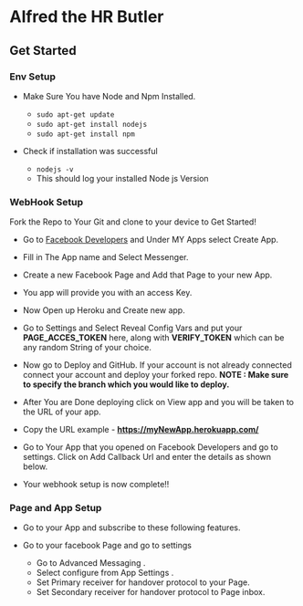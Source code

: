 # Alfred the HR Butler

## Get Started

### Env Setup
* Make Sure You have Node and Npm Installed.
    * ``` sudo apt-get update ```
    * ``` sudo apt-get install nodejs ```
    * ``` sudo apt-get install npm ```


* Check if installation was successful 
    * ``` nodejs -v ```
    * This should log your installed Node js Version

### WebHook Setup

Fork the Repo to Your Git and clone to your device to Get Started!

* Go to [Facebook  Developers](https://developers.facebook.com/ "Facebook for Developers") and Under MY Apps select Create App.

* Fill in The App name and Select Messenger.

* Create a new Facebook Page and Add that Page to your new App.

* You app will provide you with an access Key.

* Now Open up Heroku and Create new app.

* Go to Settings and Select Reveal Config Vars and put your **PAGE_ACCES_TOKEN** here, along with **VERIFY_TOKEN** which can be any random String of your choice.

* Now go to Deploy and GitHub. If your account is not already connected connect your account and deploy your forked repo. 
  **NOTE : Make sure to specify the branch which you would like to deploy.** 

* After You are Done deploying click on View app and you will be taken to the URL of your app.

* Copy the URL example - **https://myNewApp.herokuapp.com/** 

* Go to Your App that you opened on Facebook Developers and go to settings. Click on Add Callback Url and enter the details as shown below.

* Your webhook setup is now complete!!

### Page and App Setup

* Go to your App and subscribe to these following features.

* Go to your facebook Page and go to settings
    * Go to Advanced Messaging .
    * Select configure from App Settings .
    * Set Primary receiver for handover protocol to your Page.
    * Set Secondary receiver for handover protocol to Page inbox.